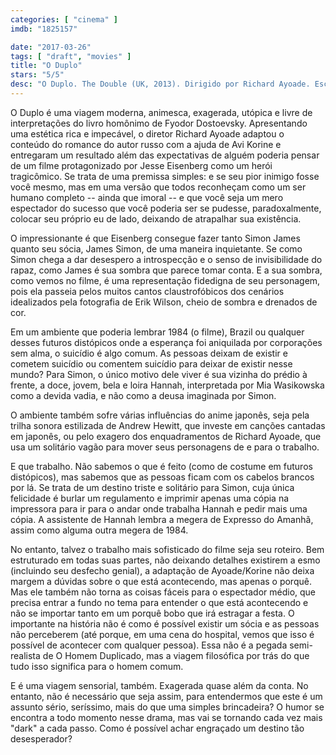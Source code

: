 ```yaml
---
categories: [ "cinema" ]
imdb: "1825157"

date: "2017-03-26"
tags: [ "draft", "movies" ]
title: "O Duplo"
stars: "5/5"
desc: "O Duplo. The Double (UK, 2013). Dirigido por Richard Ayoade. Escrito por Fyodor Dostoevsky, Richard Ayoade, Avi Korine. Com Jesse Eisenberg (Simon / James), Mia Wasikowska (Hannah), Wallace Shawn (Mr Papadopoulos), Yasmin Paige (Melanie), Noah Taylor (Harris), James Fox (The Colonel), Cathy Moriarty (Kiki), Phyllis Somerville (Simon's Mother), Gabrielle Downey (Strange Woman)."
---
```

O Duplo é uma viagem moderna, animesca, exagerada, utópica e livre de interpretações do livro homônimo de Fyodor Dostoevsky. Apresentando uma estética rica e impecável, o diretor Richard Ayoade adaptou o conteúdo do romance do autor russo com a ajuda de Avi Korine e entregaram um resultado além das expectativas de alguém poderia pensar de um filme protagonizado por Jesse Eisenberg como um herói tragicômico. Se trata de uma premissa simples: e se seu pior inimigo fosse você mesmo, mas em uma versão que todos reconheçam como um ser humano completo -- ainda que imoral -- e que você seja um mero espectador do sucesso que você poderia ser se pudesse, paradoxalmente, colocar seu próprio eu de lado, deixando de atrapalhar sua existência.

O impressionante é que Eisenberg consegue fazer tanto Simon James quanto seu sócia, James Simon, de uma maneira inquietante. Se como Simon chega a dar desespero a introspecção e o senso de invisibilidade do rapaz, como James é sua sombra que parece tomar conta. E a sua sombra, como vemos no filme, é uma representação fidedigna de seu personagem, pois ela passeia pelos muitos cantos claustrofóbicos dos cenários idealizados pela fotografia de Erik Wilson, cheio de sombra e drenados de cor.

Em um ambiente que poderia lembrar 1984 (o filme), Brazil ou qualquer desses futuros distópicos onde a esperança foi aniquilada por corporações sem alma, o suicídio é algo comum. As pessoas deixam de existir e cometem suicídio ou comentem suicídio para deixar de existir nesse mundo? Para Simon, o único motivo dele viver é sua vizinha do prédio à frente, a doce, jovem, bela e loira Hannah, interpretada por Mia Wasikowska como a devida vadia, e não como a deusa imaginada por Simon.

O ambiente também sofre várias influências do anime japonês, seja pela trilha sonora estilizada de Andrew Hewitt, que investe em canções cantadas em japonês, ou pelo exagero dos enquadramentos de Richard Ayoade, que usa um solitário vagão para mover seus personagens de e para o trabalho.

E que trabalho. Não sabemos o que é feito (como de costume em futuros distópicos), mas sabemos que as pessoas ficam com os cabelos brancos por lá. Se trata de um destino triste e solitário para Simon, cuja única felicidade é burlar um regulamento e imprimir apenas uma cópia na impressora para ir para o andar onde trabalha Hannah e pedir mais uma cópia. A assistente de Hannah lembra a megera de Expresso do Amanhã, assim como alguma outra megera de 1984.

No entanto, talvez o trabalho mais sofisticado do filme seja seu roteiro. Bem estruturado em todas suas partes, não deixando detalhes existirem a esmo (incluindo seu desfecho genial), a adaptação de Ayoade/Korine não deixa margem a dúvidas sobre o que está acontecendo, mas apenas o porquê. Mas ele também não torna as coisas fáceis para o espectador médio, que precisa entrar a fundo no tema para entender o que está acontecendo e não se importar tanto em um porquê bobo que irá estragar a festa. O importante na história não é como é possível existir um sócia e as pessoas não perceberem (até porque, em uma cena do hospital, vemos que isso é possível de acontecer com qualquer pessoa). Essa não é a pegada semi-realista de O Homem Duplicado, mas a viagem filosófica por trás do que tudo isso significa para o homem comum.

E é uma viagem sensorial, também. Exagerada quase além da conta. No entanto, não é necessário que seja assim, para entendermos que este é um assunto sério, seríssimo, mais do que uma simples brincadeira? O humor se encontra a todo momento nesse drama, mas vai se tornando cada vez mais "dark" a cada passo. Como é possível achar engraçado um destino tão desesperador?

